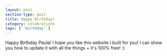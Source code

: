 ```yaml
---
layout: post
section-type: post
title: Happy Birthday!
category: celebrations
tags: [ 'birthday' ]
---
```


Happy Birthday Paula! I hope you like this website I built for you! I can show you how to update it with all the things + it's 100% free! :)
